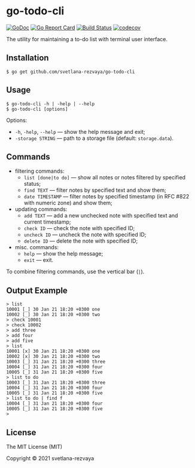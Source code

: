 # go-todo-cli

[![GoDoc](https://godoc.org/github.com/svetlana-rezvaya/go-todo-cli?status.svg)](https://godoc.org/github.com/svetlana-rezvaya/go-todo-cli)
[![Go Report Card](https://goreportcard.com/badge/github.com/svetlana-rezvaya/go-todo-cli)](https://goreportcard.com/report/github.com/svetlana-rezvaya/go-todo-cli)
[![Build Status](https://app.travis-ci.com/svetlana-rezvaya/go-todo-cli.svg?branch=master)](https://app.travis-ci.com/svetlana-rezvaya/go-todo-cli)
[![codecov](https://codecov.io/gh/svetlana-rezvaya/go-todo-cli/branch/master/graph/badge.svg)](https://codecov.io/gh/svetlana-rezvaya/go-todo-cli)

The utility for maintaining a to-do list with terminal user interface.

## Installation

```
$ go get github.com/svetlana-rezvaya/go-todo-cli
```

## Usage

```
$ go-todo-cli -h | -help | --help
$ go-todo-cli [options]
```

Options:

- `-h`, `-help`, `--help` &mdash; show the help message and exit;
- `-storage STRING` &mdash; path to a storage file (default: `storage.data`).

## Commands

- filtering commands:
  - `list [done|to do]` &mdash; show all notes or notes filtered by specified status;
  - `find TEXT` &mdash; filter notes by specified text and show them;
  - `date TIMESTAMP` &mdash; filter notes by specified timestamp (in RFC #822 with numeric zone) and show them;
- updating commands:
  - `add TEXT` &mdash; add a new unchecked note with specified text and current timestamp;
  - `check ID` &mdash; check the note with specified ID;
  - `uncheck ID` &mdash; uncheck the note with specified ID;
  - `delete ID` &mdash; delete the note with specified ID;
- misc. commands:
  - `help` &mdash; show the help message;
  - `exit` &mdash; exit.

To combine filtering commands, use the vertical bar (`|`).

## Output Example

```
> list
10001 [_] 30 Jan 21 18:20 +0300 one
10002 [_] 30 Jan 21 18:20 +0300 two
> check 10001
> check 10002
> add three
> add four
> add five
> list
10001 [x] 30 Jan 21 18:20 +0300 one
10002 [x] 30 Jan 21 18:20 +0300 two
10003 [_] 31 Jan 21 18:20 +0300 three
10004 [_] 31 Jan 21 18:20 +0300 four
10005 [_] 31 Jan 21 18:20 +0300 five
> list to do
10003 [_] 31 Jan 21 18:20 +0300 three
10004 [_] 31 Jan 21 18:20 +0300 four
10005 [_] 31 Jan 21 18:20 +0300 five
> list to do | find f
10004 [_] 31 Jan 21 18:20 +0300 four
10005 [_] 31 Jan 21 18:20 +0300 five
>
```

## License

The MIT License (MIT)

Copyright &copy; 2021 svetlana-rezvaya
